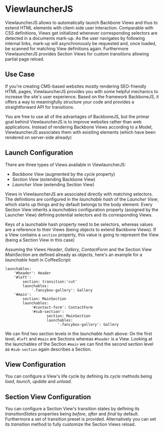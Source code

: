 ViewlauncherJS
==============
ViewlauncherJS allows to automatically launch Backbone Views and thus to extend HTML elements with client-side user interaction. Comparable with CSS definitions, Views get initialized whenever corresponding selectors are detected in a documents mark-up. As the user navigates by following internal links, mark-up will asynchronously be requested and, once loaded, be scanned for matching View definitions again. Furthermore ViewlauncherJS provides Section Views for custom transitions allowing partial page reload.

## Use Case

If you're creating CMS-based websites mostly rendering SEO-friendly HTML pages, ViewlauncherJS provides you with some helpful mechanics to increase the site's user experience. Based on the framework BackboneJS, it offers a way to meaningfully structure your code and provides a straightforward API for transitions.

You are free to use all of the advantages of BackboneJS, but the primar goal behind ViewlauncherJS is to improve websites rather than web applications. Instead of rendering Backbone Views according to a Model, ViewlauncherJS associates them with exisiting elements (which have been rendered on server-side already)  

## Launch Configuration

There are three types of Views available in ViewlauncherJS:
 - *Backbone View* (augmented by the _cycle_ property)
 - *Section View* (extending Backbone View)
 - *Launcher View* (extending Section View)

Views in ViewlauncherJS are associated directly with matching selectors. The definitions are configured in the _launchable hash_ of the *Launcher View*, which starts up things and by default belongs to the body element. Every Section View inherits a _launchables_ configuration property (assigned by the Launcher View) defining potential selectors and its corresponding Views. 

Keys of a launchable hash property need to be selectors, whereas values are a reference to their Views (being objects to extend Backbone Views). If a View contains a `section` property, this value is going to represent the View (being a Section View in this case)

Assuming the Views _Header_, _Gallery_, _ContactForm_ and the Section View _MainSection_ are defined already as objects, here's an example for a _launchable hash_ in CoffeeScript: 

```
launchables:
    '#header': Header
    '#left':
        section: transition:'cut'
        launchables:
            '.fancybox-gallery': Gallery
    '#main':
        section: MainSection
        launchables:
            '#contact-form': ContactForm
            '#sub-section':
                   section: MainSection
                   launchables:
                        '.fancybox-gallery': Gallery
```

We can find two section levels in the _launchable hash_ above: On the first level, `#left` and `#main` are Sections whereas `#header` is a View. Looking at the launchables of the Section `#main` we can find the second section level as `#sub-section` again describes a Section.

## View Configuration

You can configure a View's life cycle by defining its _cycle_ methods being _load_, _launch_, _update_ and _unload_.

## Section View Configuration

You can configure a Section View's transition states by defining its _transitionStates_ properties being _before_, _after_ and _final_ by default. Furthermore a set of transition preset is provided. Alternatively you can set its _transition_ method to fully customize the Section Views reload.








